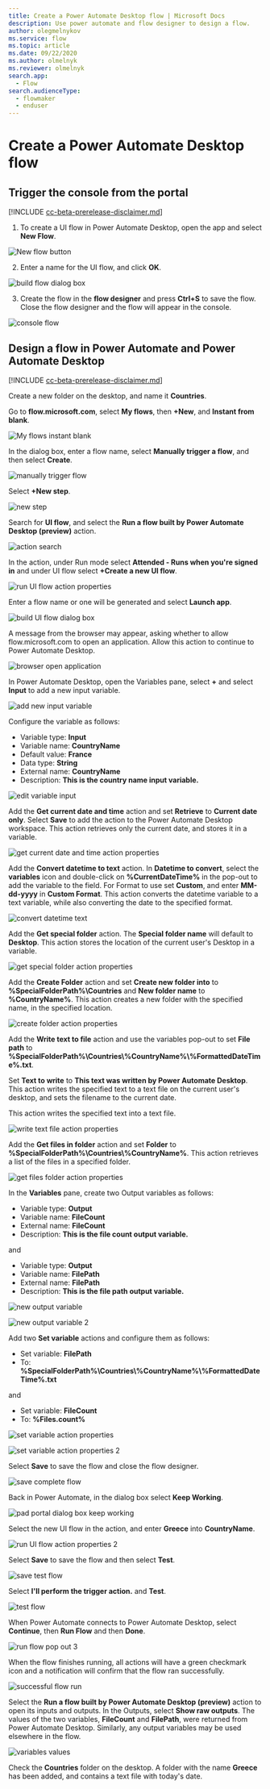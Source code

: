 ```yaml
---
title: Create a Power Automate Desktop flow | Microsoft Docs
description: Use power automate and flow designer to design a flow.
author: olegmelnykov
ms.service: flow
ms.topic: article
ms.date: 09/22/2020
ms.author: olmelnyk
ms.reviewer: olmelnyk
search.app: 
  - Flow
search.audienceType: 
  - flowmaker
  - enduser
---
```


# Create a Power Automate Desktop flow


## Trigger the console from the portal

[!INCLUDE [cc-beta-prerelease-disclaimer.md](../../includes/cc-beta-prerelease-disclaimer.md)]

1. To create a UI flow in Power Automate Desktop, open the app and select **New Flow**.
<!--note from editor: Prefer to use UI flow or flows instead of just flow or flows. Style guideline: https://styleguides.azurewebsites.net/Styleguide/Read?id=2696&topicid=46475-->
<!--note from editor: you don't need to include the plus sign when you refer to UI elements.-->


![New flow button](\media\create-flow-console\console.png)

2. Enter a name for the UI flow, and click **OK**.

![build flow dialog box](\media\create-flow-console\build-flow-dialog.png)

3. Create the flow in the **flow designer** and press **Ctrl+S** to save the flow. Close the flow designer and the flow will appear in the console.

![console flow](\media\create-flow-console\console-flow.png)


## Design a flow in Power Automate and Power Automate Desktop

[!INCLUDE [cc-beta-prerelease-disclaimer.md](../../includes/cc-beta-prerelease-disclaimer.md)]

Create a new folder on the desktop, and name it **Countries**.

Go to **flow.microsoft.com**, select **My flows**, then **+New**, and **Instant from blank**.

![My flows instant blank](\media\design-flow\my-flows-instant-blank.png)

In the dialog box, enter a flow name, select **Manually trigger a flow**, and then select **Create**.

![manually trigger flow](\media\design-flow\manually-trigger-flow.png)

Select **+New step**.

![new step](\media\design-flow\new-step.png)

Search for **UI flow**, and select the **Run a flow built by Power Automate Desktop (preview)** action.

![action search](\media\design-flow\action-search.png)

In the action, under Run mode select **Attended - Runs when you're signed in** and under UI flow select **+Create a new UI flow**.

![run UI flow action properties](\media\design-flow\run-ui-flow-v2-action-properties.png)

Enter a flow name or one will be generated and select **Launch app**.

![build UI flow dialog box](\media\design-flow\build-UI-flow-dialog.png)

A message from the browser may appear, asking whether to allow flow.microsoft.com to open an application. Allow this action to continue to Power Automate Desktop.

![browser open application](\media\design-flow\browser-open-application.png)

In Power Automate Desktop, open the Variables pane, select **+** and select **Input** to add a new input variable.

![add new input variable](\media\design-flow\add-new-input-variable.png)

Configure the variable as follows:
* Variable type: **Input**
* Variable name: **CountryName**
* Default value: **France**
* Data type: **String**
* External name: **CountryName**
* Description: **This is the country name input variable.**

![edit variable input](\media\design-flow\edit-variable-input.png)

Add the **Get current date and time** action and set **Retrieve** to **Current date only**. Select **Save** to add the action to the Power Automate Desktop workspace. This action retrieves only the current date, and stores it in a variable.

![get current date and time action properties](\media\design-flow\get-current-date-and-time-action-properties.png)

Add the **Convert datetime to text** action. In **Datetime to convert**, select the **variables** icon and double-click on **%CurrentDateTime%** in the pop-out to add the variable to the field. For Format to use set **Custom**, and enter **MM-dd-yyyy** in **Custom Format**. This action converts the datetime variable to a text variable, while also converting the date to the specified format.

![convert datetime text](\media\design-flow\convert-datetime-text.png)

Add the **Get special folder** action. The **Special folder name** will default to **Desktop**. This action stores the location of the current user's Desktop in a variable.

![get special folder action properties](\media\design-flow\get-special-folder-action-properties.png)

Add the **Create Folder** action and set **Create new folder into** to **%SpecialFolderPath%\Countries** and **New folder name** to **%CountryName%**. This action creates a new folder with the specified name, in the specified location.

![create folder action properties](\media\design-flow\create-folder-action-properties.png)

Add the **Write text to file** action and use the variables pop-out to set **File path** to **%SpecialFolderPath%\Countries\\%CountryName%\\%FormattedDateTime%.txt**. 

Set **Text to write** to **This text was written by Power Automate Desktop**. This action writes the specified text to a text file on the current user's desktop, and sets the filename to the current date.

This action writes the specified text into a text file.

![write text file action properties](\media\design-flow\write-text-file-action-properties.png)

Add the **Get files in folder** action and set **Folder** to **%SpecialFolderPath%\Countries\\%CountryName%**. This action retrieves a list of the files in a specified folder.

![get files folder action properties](\media\design-flow\get-files-folder-action-properties.png)

In the **Variables** pane, create two Output variables as follows:

* Variable type: **Output**
* Variable name: **FileCount**
* External name: **FileCount**
* Description: **This is the file count output variable.**

and

* Variable type: **Output**
* Variable name: **FilePath**
* External name: **FilePath**
* Description: **This is the file path output variable.**

![new output variable](\media\design-flow\new-output-variable.png)

![new output variable 2](\media\design-flow\new-output-variable-2.png)

Add two **Set variable** actions and configure them as follows:

* Set variable: **FilePath**
* To: **%SpecialFolderPath%\Countries\\%CountryName%\\%FormattedDateTime%.txt**

and

* Set variable: **FileCount**
* To: **%Files.count%**

![set variable action properties](\media\design-flow\set-variable-action-properties.png)

![set variable action properties 2](\media\design-flow\set-variable-action-properties-2.png)

Select **Save** to save the flow and close the flow designer.

![save complete flow](\media\design-flow\save-complete-flow.png)

Back in Power Automate, in the dialog box select **Keep Working**.

![pad portal dialog box keep working](\media\design-flow\pad-portal-dialog-keep-working.png)

Select the new UI flow in the action, and enter **Greece** into **CountryName**.

![run UI flow action properties 2](\media\design-flow\run-ui-flow-v2-action-properties-2.png)

Select **Save** to save the flow and then select **Test**.

![save test flow](\media\design-flow\save-test-flow.png)

Select **I'll perform the trigger action.** and **Test**.

![test flow](\media\design-flow\test-flow.png)

When Power Automate connects to Power Automate Desktop, select **Continue**, then **Run Flow** and then **Done**.

![run flow pop out 3](\media\design-flow\run-flow-pop-out-3.png)

When the flow finishes running, all actions will have a green checkmark icon and a notification will confirm that the flow ran successfully.

![successful flow run](\media\design-flow\successful-flow-run.png)

Select the **Run a flow built by Power Automate Desktop (preview)** action to open its inputs and outputs. In the Outputs, select **Show raw outputs**. The values of the two variables, **FileCount** and **FilePath**, were returned from Power Automate Desktop. Similarly, any output variables may be used elsewhere in the flow.

![variables values](\media\design-flow\variables-values.png)

Check the **Countries** folder on the desktop. A folder with the name **Greece** has been added, and contains a text file with today's date.